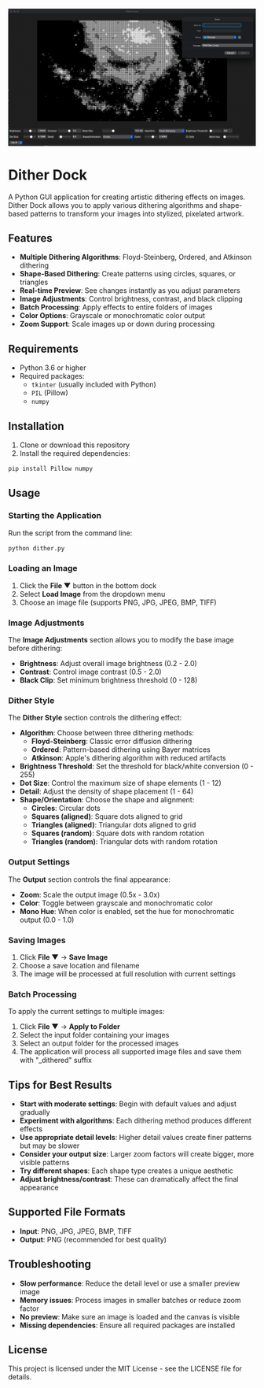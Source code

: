 ![Dither Dock Screenshot](./screenshot.png)

# Dither Dock

A Python GUI application for creating artistic dithering effects on images. Dither Dock allows you to apply various dithering algorithms and shape-based patterns to transform your images into stylized, pixelated artwork.

## Features

- **Multiple Dithering Algorithms**: Floyd-Steinberg, Ordered, and Atkinson dithering
- **Shape-Based Dithering**: Create patterns using circles, squares, or triangles
- **Real-time Preview**: See changes instantly as you adjust parameters
- **Image Adjustments**: Control brightness, contrast, and black clipping
- **Batch Processing**: Apply effects to entire folders of images
- **Color Options**: Grayscale or monochromatic color output
- **Zoom Support**: Scale images up or down during processing

## Requirements

- Python 3.6 or higher
- Required packages:
  - `tkinter` (usually included with Python)
  - `PIL` (Pillow)
  - `numpy`

## Installation

1. Clone or download this repository
2. Install the required dependencies:

```bash
pip install Pillow numpy
```

## Usage

### Starting the Application

Run the script from the command line:

```bash
python dither.py
```

### Loading an Image

1. Click the **File ▼** button in the bottom dock
2. Select **Load Image** from the dropdown menu
3. Choose an image file (supports PNG, JPG, JPEG, BMP, TIFF)

### Image Adjustments

The **Image Adjustments** section allows you to modify the base image before dithering:

- **Brightness**: Adjust overall image brightness (0.2 - 2.0)
- **Contrast**: Control image contrast (0.5 - 2.0)
- **Black Clip**: Set minimum brightness threshold (0 - 128)

### Dither Style

The **Dither Style** section controls the dithering effect:

- **Algorithm**: Choose between three dithering methods:
  - **Floyd-Steinberg**: Classic error diffusion dithering
  - **Ordered**: Pattern-based dithering using Bayer matrices
  - **Atkinson**: Apple's dithering algorithm with reduced artifacts
- **Brightness Threshold**: Set the threshold for black/white conversion (0 - 255)
- **Dot Size**: Control the maximum size of shape elements (1 - 12)
- **Detail**: Adjust the density of shape placement (1 - 64)
- **Shape/Orientation**: Choose the shape and alignment:
  - **Circles**: Circular dots
  - **Squares (aligned)**: Square dots aligned to grid
  - **Triangles (aligned)**: Triangular dots aligned to grid
  - **Squares (random)**: Square dots with random rotation
  - **Triangles (random)**: Triangular dots with random rotation

### Output Settings

The **Output** section controls the final appearance:

- **Zoom**: Scale the output image (0.5x - 3.0x)
- **Color**: Toggle between grayscale and monochromatic color
- **Mono Hue**: When color is enabled, set the hue for monochromatic output (0.0 - 1.0)

### Saving Images

1. Click **File ▼** → **Save Image**
2. Choose a save location and filename
3. The image will be processed at full resolution with current settings

### Batch Processing

To apply the current settings to multiple images:

1. Click **File ▼** → **Apply to Folder**
2. Select the input folder containing your images
3. Select an output folder for the processed images
4. The application will process all supported image files and save them with "_dithered" suffix

## Tips for Best Results

- **Start with moderate settings**: Begin with default values and adjust gradually
- **Experiment with algorithms**: Each dithering method produces different effects
- **Use appropriate detail levels**: Higher detail values create finer patterns but may be slower
- **Consider your output size**: Larger zoom factors will create bigger, more visible patterns
- **Try different shapes**: Each shape type creates a unique aesthetic
- **Adjust brightness/contrast**: These can dramatically affect the final appearance

## Supported File Formats

- **Input**: PNG, JPG, JPEG, BMP, TIFF
- **Output**: PNG (recommended for best quality)

## Troubleshooting

- **Slow performance**: Reduce the detail level or use a smaller preview image
- **Memory issues**: Process images in smaller batches or reduce zoom factor
- **No preview**: Make sure an image is loaded and the canvas is visible
- **Missing dependencies**: Ensure all required packages are installed

## License

This project is licensed under the MIT License - see the LICENSE file for details.
